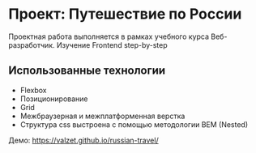 # Проект: Путешествие по России

Проектная работа выполняется в рамках учебного курса Веб-разработчик. Изучение Frontend step-by-step

## Использованные технологии
* Flexbox
* Позиционирование
* Grid
* Межбраузерная и межплатформенная верстка
* Структура css выстроена с помощью методологии BEM (Nested)

Демо:
https://valzet.github.io/russian-travel/


